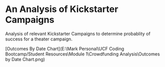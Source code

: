 # An Analysis of Kickstarter Campaigns
Analysis of relevant Kickstarter Campaigns to determine probablity of success for a theater campaign.

[Outcomes By Date Chart](E:\Mark Personal\UCF Coding Bootcamp/Student Resources\Module 1\Crowdfunding Analysis\Outcomes by Date Chart.png)


